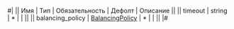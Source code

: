 
#|
|| Имя | Тип | Обязательность | Дефолт | Описание ||
|| timeout | string | * |  |  ||
|| balancing_policy | [BalancingPolicy](#BalancingPolicy) | * |  |  ||
|#